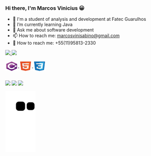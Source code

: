 ### Hi there, I'm Marcos Vinicius 😀

- 🏫 I'm a student of analysis and development at Fatec Guarulhos
- 🌱 I’m currently learning Java
- 💬 Ask me about software development
- 📫 How to reach me: marcosvinisabino@gmail.com
- 📱 How to reach me: +55(11)95813-2330

 <div>
  <a href="https://github.com/Marcos311">
  <img height="180em" src="https://github-readme-stats.vercel.app/api?username=Marcos311&show_icons=true&theme=dark&include_all_commits=true&count_private=true"/>
  <img height="180em" src="https://github-readme-stats.vercel.app/api/top-langs/?username=Marcos311&layout=compact&langs_count=7&theme=dark"/>
</div>

  <div style="display: inline_block"><br>
  <img align="center" alt="Marcos-Csharp" height="30" width="40" src="https://raw.githubusercontent.com/devicons/devicon/master/icons/csharp/csharp-original.svg">
  <img align="center" alt="Marcos-HTML" height="30" width="40" src="https://raw.githubusercontent.com/devicons/devicon/master/icons/html5/html5-original.svg">
  <img align="center" alt="Marcos-CSS" height="30" width="40" src="https://raw.githubusercontent.com/devicons/devicon/master/icons/css3/css3-original.svg">
</div>

    
  ##
 
<div> 
 <a href="https://discord.com/channels/870112879993577532/870112879993577535" target="_blank"><img src="https://img.shields.io/badge/Discord-7289DA?style=for-the-badge&logo=discord&logoColor=white" target="_blank"></a> 
  <a href = "marcosvinisabino@gmail.com"><img src="https://img.shields.io/badge/-Gmail-%23333?style=for-the-badge&logo=gmail&logoColor=white" target="_blank"></a>
  <a href="https://www.linkedin.com/in/marcos-vinicius-6470561b2/" target="_blank"><img src="https://img.shields.io/badge/-LinkedIn-%230077B5?style=for-the-badge&logo=linkedin&logoColor=white" target="_blank"></a> 
 
  ![Snake animation](https://github.com/rafaballerini/rafaballerini/blob/output/github-contribution-grid-snake.svg)
 
</div>
